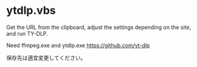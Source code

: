 # ytdlp.vbs
Get the URL from the clipboard, adjust the settings depending on the site, and run TY-DLP.

Need ffmpeg.exe and ytdlp.exe
https://github.com/yt-dlp

保存先は適宜変更してください。
